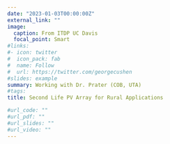 ```yaml
---
date: "2023-01-03T00:00:00Z"
external_link: ""
image:
  caption: From ITDP UC Davis
  focal_point: Smart
#links:
#- icon: twitter
#  icon_pack: fab
#  name: Follow
#  url: https://twitter.com/georgecushen
#slides: example
summary: Working with Dr. Prater (COB, UTA)
#tags:
title: Second Life PV Array for Rural Applications

#url_code: ""
#url_pdf: ""
#url_slides: ""
#url_video: ""
---
```

